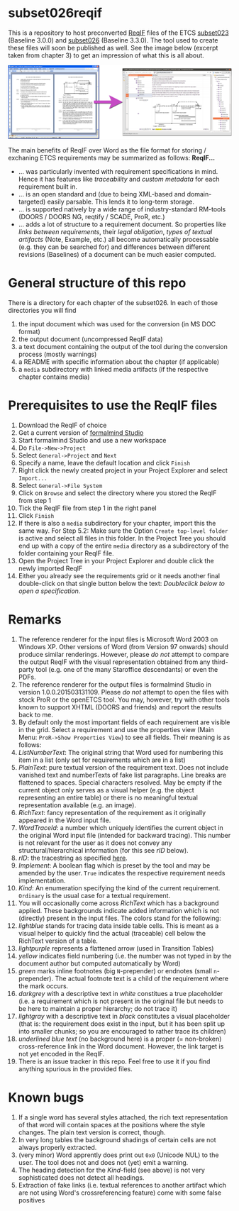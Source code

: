 subset026reqif
==============

This is a repository to host preconverted [ReqIF](http://www.omg.org/spec/ReqIF/) files of the ETCS [subset023](http://www.era.europa.eu/Document-Register/Pages/New-Annex-A-for-ETCS-Baseline-3-and-GSM-R-Baseline-0.aspx) (Baseline 3.0.0) and [subset026](http://www.era.europa.eu/Document-Register/Pages/New-Annex-A-for-ETCS-Baseline-3-and-GSM-R-Baseline-0.aspx) (Baseline 3.3.0). The tool used to create these files will soon be published as well.
See the image below (excerpt taken from chapter 3) to get an impression of what this is all about.

![Visualization of tool input and output](/conversion_visualized.png?raw=true "Original *.doc and generated *.reqif")


The main benefits of ReqIF over Word as the file format for storing / exchaning ETCS requirements may be summarized as follows: **ReqIF...**

* ... was particularly invented with requirement specifications in mind. Hence it has features like *traceability* and *custom metadata* for each requirement built in.
* ... is an open standard and (due to being XML-based and domain-targeted) easily parsable. This lends it to long-term storage.
* ... is supported natively by a wide range of industry-standard RM-tools (DOORS / DOORS NG, reqtify / SCADE, ProR, etc.)
* ... adds a lot of structure to a requirement document. So properties like *links between requirements*, their *legal obligation*, *types of textual artifacts* (Note, Example, etc.) all become automatically processable (e.g. they can be searched for) and differences between different revisions (Baselines) of a document can be much easier computed.


# General structure of this repo

There is a directory for each chapter of the subset026. In each of those directories you will find

1. the input document which was used for the conversion (in MS DOC format)
2. the output document (uncompressed ReqIF data)
3. a text document containing the output of the tool during the conversion process (mostly warnings)
4. a README with specific information about the chapter (if applicable)
5. a `media` subdirectory with linked media artifacts (if the respective chapter contains media)


# Prerequisites to use the ReqIF files

1. Download the ReqIF of choice
2. Get a current version of [formalmind Studio](http://formalmind.com/studio)
3. Start formalmind Studio and use a new workspace
4. Do `File->New->Project`
 1. Select `General->Project` and `Next`
 2. Specify a name, leave the default location and click `Finish`
5. Right click the newly created project in your Project Explorer and select `Import...`
 1. Select `General->File System`
 2. Click on `Browse` and select the directory where you stored the ReqIF from step 1
 3. Tick the ReqIF file from step 1 in the right panel
 4. Click `Finish`
6. If there is also a `media` subdirectory for your chapter, import this the same way. For Step 5.2: Make sure the Option `Create top-level folder` is active and select all files in this folder. In the Project Tree you should end up with a copy of the entire `media` directory as a subdirectory of the folder containing your ReqIF file.
7. Open the Project Tree in your Project Explorer and double click the newly imported ReqIF
 1. Either you already see the requirements grid or it needs another final double-click on that single button below the text: *Doubleclick below to open a specification.*


# Remarks

1. The reference renderer for the input files is Microsoft Word 2003 on Windows XP. Other versions of Word (from Version 97 onwards) should produce similar renderings. However, please *do not* attempt to compare the output ReqIF with the visual representation obtained from any third-party tool (e.g. one of the many Staroffice descendants) or even the PDFs.
2. The reference renderer for the output files is formalmind Studio in version 1.0.0.201503131109. Please *do not* attempt to open the files with stock ProR or the openETCS tool. You may, however, try with other tools known to support XHTML (DOORS and friends) and report the results back to me.
3. By default only the most important fields of each requirement are visible in the grid. Select a requirement and use the properties view (Main Menu: `ProR->Show Properties View`) to see all fields. Their meaning is as follows:
 1. *ListNumberText*: The original string that Word used for numbering this item in a list (only set for requirements which are in a list)
 2. *PlainText*: pure textual version of the requirement text. Does not include vanished text and numberTexts of fake list paragraphs. Line breaks are flattened to spaces. Special characters resolved. May be empty if the current object only serves as a visual helper (e.g. the object representing an entire table) or there is no meaningful textual representation available (e.g. an image).
 3. *RichText*: fancy representation of the requirement as it originally appeared in the Word input file.
 4. *WordTraceId*: a number which uniquely identifies the current object in the original Word input file (intended for backward tracing). This number is not relevant for the user as it does not convey any structural/hierarchical information (for this see *rID* below).
 5. *rID*: the tracestring as specified [here](https://github.com/openETCS/toolchain/issues/437).
 6. *Implement*: A boolean flag which is preset by the tool and may be amended by the user. `True` indicates the respective requirement needs implementation.
 7. *Kind*: An enumeration specifying the kind of the current requirement. `Ordinary` is the usual case for a textual requirement.
4. You will occasionally come across *RichText* which has a background applied. These backgrounds indicate added information which is not (directly) present in the input files. The colors stand for the following:
 1. *lightblue* stands for tracing data inside table cells. This is meant as a visual helper to quickly find the actual (traceable) cell below the RichText version of a table.
 2. *lightpurple* represents a flattened arrow (used in Transition Tables)
 3. *yellow* indicates field numbering (i.e. the number was not typed in by the document author but computed automatically by Word)
 4. *green* marks inline footnotes (big `N`-prepender) or endnotes (small `n`-prepender). The actual footnote text is a child of the requirement where the mark occurs.
 5. *darkgrey* with a descriptive text in *white* constitues a true placeholder (i.e. a requirement which is not present in the original file but needs to be here to maintain a proper hierarchy; do not trace it)
 6. *lightgray* with a descriptive text in *black* constitutes a visual placeholder (that is: the requirement does exist in the input, but it has been split up into smaller chunks; so you are encouraged to rather trace its children)
 7. *underlined blue text* (no background here) is a proper (= non-broken) cross-reference link in the Word document. However, the link target is not yet encoded in the ReqIF.
5. There is an issue tracker in this repo. Feel free to use it if you find anything spurious in the provided files.


# Known bugs

1. If a single word has several styles attached, the rich text representation of that word will contain spaces at the positions where the style changes. The plain text version is correct, though.
2. In very long tables the background shadings of certain cells are not always properly extracted.
3. (very minor) Word apprently does print out `0x0` (Unicode NUL) to the user. The tool does not and does not (yet) emit a warning.
4. The heading detection for the *Kind*-field (see above) is not very sophisticated does not detect all headings.
5. Extraction of fake links (i.e. textual references to another artifact which are not using Word's crossreferencing feature) come with some false positives
